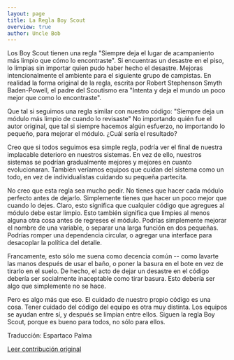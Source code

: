 ```yaml
---
layout: page
title: La Regla Boy Scout
overview: true
author: Uncle Bob
---
```


Los Boy Scout tienen una regla "Siempre deja el lugar de acampaniento más limpio que cómo lo encontraste". Si encuentras un desastre en el piso, lo limpias sin importar quien pudo haber hecho el desastre. Mejoras intencionalmente el ambiente para el siguiente grupo de campistas. En realidad la forma original de la regla, escrita por Robert Stephenson Smyth Baden-Powell, el padre del Scoutismo era "Intenta y deja el mundo un poco mejor que como lo encontraste".


Que tal si seguimos una regla similar con nuestro código: "Siempre deja un módulo más limpio de cuando lo revisaste" No importando quién fue el autor original, que tal si siempre hacemos algún esfuerzo, no importando lo pequeño, para mejorar el módulo. ¿Cuál sería el resultado?

Creo que si todos seguimos esa simple regla, podría ver el final de nuestra implacable deterioro en nuestros sistemas. En vez de ello, nuestros sistemas se podrían gradualmente mejores y mejores en cuanto evolucionaran. También veríamos equipos que cuidan del sistema como un todo, en vez de individualistas cuidando su pequeña partecita.

No creo que esta regla sea mucho pedir. No tienes que hacer cada módulo perfecto antes de dejarlo. Simplemente tienes que hacer un poco mejor que cuando lo dejes. Claro, esto significa que cualquier código que agregues al módulo debe estar limpio. Esto también significa que limpies al menos alguna otra cosa antes de regreses el módulo. Podrías simplemente mejorar el nombre de una variable, o separar una larga función en dos pequeñas. Podrías romper una dependencia circular, o agregar una interface para desacoplar la política del detalle.

Francamente, esto sólo me suena como decencia común -- como lavarte las manos después de usar el baño, o poner la basura en el bote en vez de tirarlo en el suelo. De hecho, el acto de dejar un desastre en el código debería ser socialmente inaceptable como tirar basura. Esto debería ser algo que simplemente no se hace.

Pero es algo más que eso. El cuidado de nuestro propio código es una cosa. Tener cuidado del código del equipo es otra muy distinta. Los equipos se ayudan entre sí, y después se limpian entre ellos. Siguen la regla Boy Scout, porque es bueno para todos, no sólo para ellos.


Traducción: Espartaco Palma

[Leer contribución original](http://programmer.97things.oreilly.com/wiki/index.php/Before_You_Refactor)
